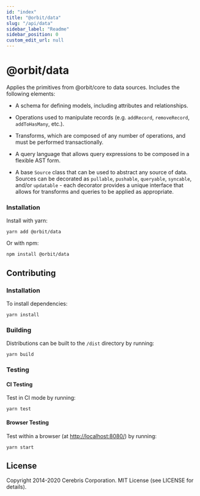 ```yaml
---
id: "index"
title: "@orbit/data"
slug: "/api/data"
sidebar_label: "Readme"
sidebar_position: 0
custom_edit_url: null
---
```


# @orbit/data

Applies the primitives from @orbit/core to data sources. Includes the following
elements:

- A schema for defining models, including attributes and relationships.

- Operations used to manipulate records (e.g. `addRecord`, `removeRecord`,
  `addToHasMany`, etc.).

- Transforms, which are composed of any number of operations, and must be
  performed transactionally.

- A query language that allows query expressions to be composed in a flexible
  AST form.

- A base `Source` class that can be used to abstract any source of data.
  Sources can be decorated as `pullable`, `pushable`, `queryable`, `syncable`,
  and/or `updatable` - each decorator provides a unique interface that allows
  for transforms and queries to be applied as appropriate.

### Installation

Install with yarn:

```
yarn add @orbit/data
```

Or with npm:

```
npm install @orbit/data
```

## Contributing

### Installation

To install dependencies:

```
yarn install
```

### Building

Distributions can be built to the `/dist` directory by running:

```
yarn build
```

### Testing

#### CI Testing

Test in CI mode by running:

```
yarn test
```

#### Browser Testing

Test within a browser
(at [http://localhost:8080/](http://localhost:8080/)) by running:

```
yarn start
```

## License

Copyright 2014-2020 Cerebris Corporation. MIT License (see LICENSE for details).

